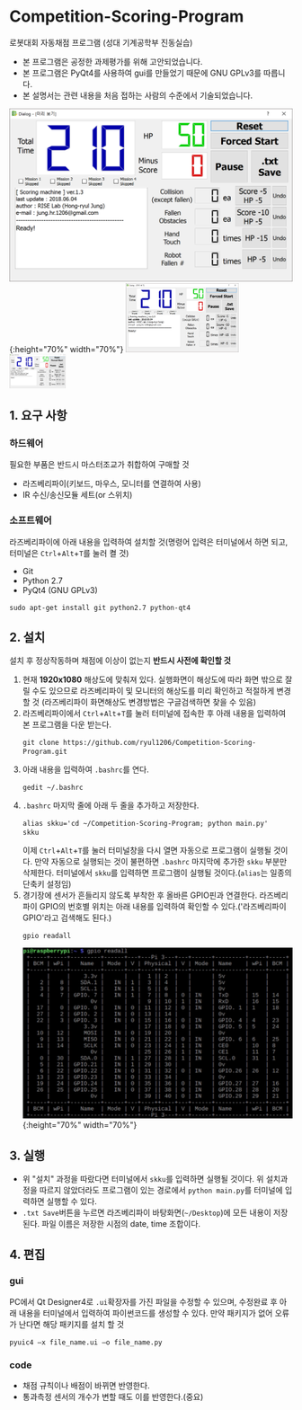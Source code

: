 # Competition-Scoring-Program
로봇대회 자동채점 프로그램 (성대 기계공학부 진동실습)

- 본 프로그램은 공정한 과제평가를 위해 고안되었습니다.
- 본 프로그램은 PyQt4를 사용하여 gui를 만들었기 때문에 GNU GPLv3를 따릅니다.
- 본 설명서는 관련 내용을 처음 접하는 사람의 수준에서 기술되었습니다.

![image](./img/gui.PNG){:height="70%" width="70%"}
<d>
    <img src="./img/gui.PNG" alt="drawing" width="40%"/>
</d>
<d>
    <img src="./img/gui.PNG" alt="drawing" width="100"/>
</d>
## 1. 요구 사항
### 하드웨어
필요한 부품은 반드시 마스터조교가 취합하여 구매할 것
- 라즈베리파이(키보드, 마우스, 모니터를 연결하여 사용)
- IR 수신/송신모듈 세트(or 스위치)

### 소프트웨어
라즈베리파이에 아래 내용을 입력하여 설치할 것(명령어 입력은 터미널에서 하면 되고, 터미널은 ```Ctrl```+```Alt```+```T```를 눌러 켤 것)
- Git
- Python 2.7
- PyQt4 (GNU GPLv3)
```
sudo apt-get install git python2.7 python-qt4
```

## 2. 설치
설치 후 정상작동하며 채점에 이상이 없는지 __반드시 사전에 확인할 것__
1. 현재 __1920x1080__ 해상도에 맞춰져 있다. 실행화면이 해상도에 따라 화면 밖으로 잘릴 수도 있으므로 라즈베리파이 및 모니터의 해상도를 미리 확인하고 적절하게 변경할 것 (라즈베리파이 화면해상도 변경방법은 구글검색하면 찾을 수 있음)
1. 라즈베리파이에서 ```Ctrl```+```Alt```+```T```를 눌러 터미널에 접속한 후 아래 내용을 입력하여 본 프로그램을 다운 받는다.
    ```
    git clone https://github.com/ryul1206/Competition-Scoring-Program.git
    ```
1. 아래 내용을 입력하여 ```.bashrc```를 연다.
    ```
    gedit ~/.bashrc
    ```
1. ```.bashrc``` 마지막 줄에 아래 두 줄을 추가하고 저장한다.
    ```
    alias skku='cd ~/Competition-Scoring-Program; python main.py'
    skku
    ```
    이제 ```Ctrl```+```Alt```+```T```를 눌러 터미널창을 다시 열면 자동으로 프로그램이 실행될 것이다.
    만약 자동으로 실행되는 것이 불편하면 ```.bashrc``` 마지막에 추가한 ```skku``` 부분만 삭제한다. 터미널에서 ```skku```를 입력하면 프로그램이 실행될 것이다.(```alias```는 일종의 단축키 설정임)
1. 경기장에 센서가 흔들리지 않도록 부착한 후 올바른 GPIO핀과 연결한다. 라즈베리파이 GPIO의 번호별 위치는 아래 내용를 입력하여 확인할 수 있다.('라즈베리파이 GPIO'라고 검색해도 된다.)
    ```
    gpio readall
    ```
    ![image](./img/gpio.PNG){:height="70%" width="70%"}


## 3. 실행
- 위 "설치" 과정을 따랐다면 터미널에서 ```skku```를 입력하면 실행될 것이다. 위 설치과정을 따르지 않았더라도 프로그램이 있는 경로에서 ```python main.py```를 터미널에 입력하면 실행할 수 있다.
- ```.txt Save```버튼을 누르면 라즈베리파이 바탕화면(```~/Desktop```)에 모든 내용이 저장된다. 파일 이름은 저장한 시점의 date, time 조합이다.

## 4. 편집
### gui
PC에서 Qt Designer4로 ```.ui```확장자를 가진 파일을 수정할 수 있으며, 수정완료 후 아래 내용을 터미널에서 입력하여 파이썬코드를 생성할 수 있다. 만약 패키지가 없어 오류가 난다면 해당 패키지를 설치 할 것
```
pyuic4 –x file_name.ui –o file_name.py
```

### code
- 채점 규칙이나 배점이 바뀌면 반영한다.
- 통과측정 센서의 개수가 변할 때도 이를 반영한다.(중요)
